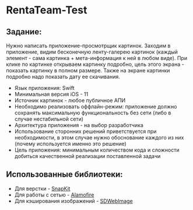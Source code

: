 # RentaTeam-Test
## Задание: 
Нужно написать приложение-просмотрщик картинок. Заходим в приложение, видим бесконечную ленту-галерею картинок (каждый элемент - сама картинка + мета-информация к ней в любом виде). При клике по картинке открываем картинку подробно, цель этого экрана - показать картинку в полном размере. Также на экране картинки подробно надо показать дату ее скачивания.
- Язык приложения: Swift
- Минимальная версия iOS - 11
- Источник картинок - любое публичное АПИ
- Необходимо реализовать оффлайн-режим: приложение должно сохранять максимальную функциональность без сети (либо в случае нестабильной сети)
- Архитектура приложения - на выбор разработчика
- Использование сторонних решений приветствуется при необходимости, в этом случае нужно обоснование каждого из них (почему используется именно это решение)
- Цель приложения: минимальным количеством кода и сложности добиться качественной реализации поставленной задачи
## Использованные библиотеки:
- Для верстки - [SnapKit](https://github.com/SnapKit/SnapKit)
- Для работы с сетью - [Alamofire](https://github.com/Alamofire/Alamofire)
- Для кэширования изображений - [SDWebImage](https://github.com/SDWebImage/SDWebImage)
